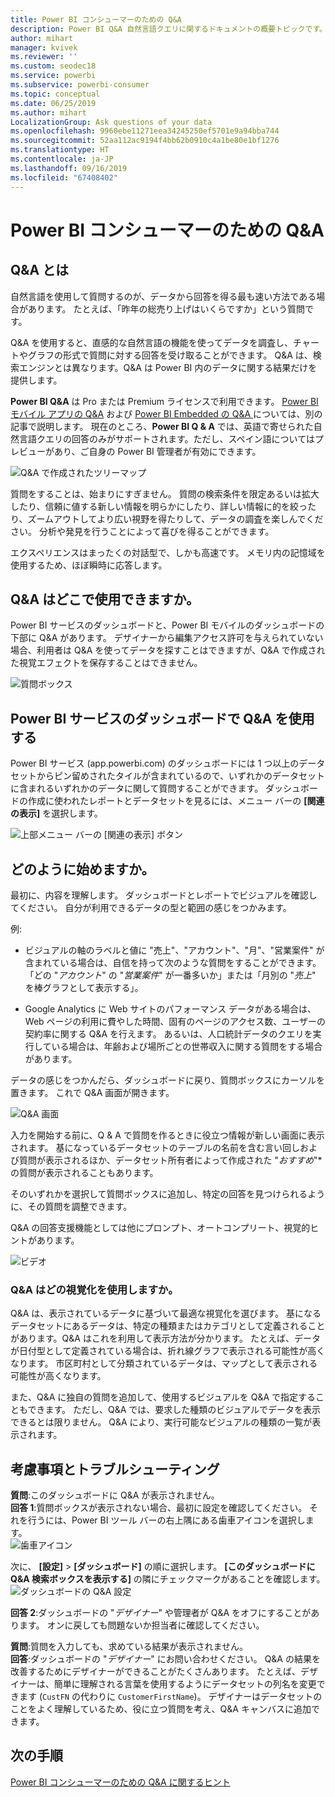 ```yaml
---
title: Power BI コンシューマーのための Q&A
description: Power BI Q&A 自然言語クエリに関するドキュメントの概要トピックです。
author: mihart
manager: kvivek
ms.reviewer: ''
ms.custom: seodec18
ms.service: powerbi
ms.subservice: powerbi-consumer
ms.topic: conceptual
ms.date: 06/25/2019
ms.author: mihart
LocalizationGroup: Ask questions of your data
ms.openlocfilehash: 9960ebe11271eea34245250ef5701e9a94bba744
ms.sourcegitcommit: 52aa112ac9194f4bb62b0910c4a1be80e1bf1276
ms.translationtype: HT
ms.contentlocale: ja-JP
ms.lasthandoff: 09/16/2019
ms.locfileid: "67408402"
---
```

# <a name="qa-for-power-bi-consumers"></a>Power BI **コンシューマー**のための Q&A
## <a name="what-is-qa"></a>Q&A とは
自然言語を使用して質問するのが、データから回答を得る最も速い方法である場合があります。 たとえば、「昨年の総売り上げはいくらですか」という質問です。

Q&A を使用すると、直感的な自然言語の機能を使ってデータを調査し、チャートやグラフの形式で質問に対する回答を受け取ることができます。 Q&A は、検索エンジンとは異なります。Q&A は Power BI 内のデータに関する結果だけを提供します。

**Power BI Q&A** は Pro または Premium ライセンスで利用できます。  [Power BI モバイル アプリの Q&A](mobile/mobile-apps-ios-qna.md) および [Power BI Embedded の Q&A ](../developer/qanda.md) については、別の記事で説明します。 現在のところ、**Power BI Q & A** では、英語で寄せられた自然言語クエリの回答のみがサポートされます。ただし、スペイン語についてはプレビューがあり、ご自身の Power BI 管理者が有効にできます。


![Q&A で作成されたツリーマップ](media/end-user-q-and-a/power-bi-treemap.png)

質問をすることは、始まりにすぎません。  質問の検索条件を限定あるいは拡大したり、信頼に値する新しい情報を明らかにしたり、詳しい情報に的を絞ったり、ズームアウトしてより広い視野を得たりして、データの調査を楽しんでください。 分析や発見を行うことによって喜びを得ることができます。

エクスペリエンスはまったくの対話型で、しかも高速です。 メモリ内の記憶域を使用するため、ほぼ瞬時に応答します。

## <a name="where-can-i-use-qa"></a>Q&A はどこで使用できますか。
Power BI サービスのダッシュボードと、Power BI モバイルのダッシュボードの下部に Q&A があります。 デザイナーから編集アクセス許可を与えられていない場合、利用者は Q&A を使ってデータを探すことはできますが、Q&A で作成された視覚エフェクトを保存することはできません。

![質問ボックス](media/end-user-q-and-a/powerbi-qna.png)

## <a name="use-qa-on-a-dashboard-in-the-power-bi-service"></a>Power BI サービスのダッシュボードで Q&A を使用する
Power BI サービス (app.powerbi.com) のダッシュボードには 1 つ以上のデータセットからピン留めされたタイルが含まれているので、いずれかのデータセットに含まれるいずれかのデータに関して質問することができます。 ダッシュボードの作成に使われたレポートとデータセットを見るには、メニュー バーの **[関連の表示]** を選択します。

![上部メニュー バーの [関連の表示] ボタン](media/end-user-q-and-a/power-bi-view-related.png)

## <a name="how-do-i-start"></a>どのように始めますか。
最初に、内容を理解します。 ダッシュボードとレポートでビジュアルを確認してください。 自分が利用できるデータの型と範囲の感じをつかみます。 

例:

* ビジュアルの軸のラベルと値に "売上"、"アカウント"、"月"、"営業案件" が含まれている場合は、自信を持って次のような質問をすることができます。「どの "*アカウント*" の "*営業案件*" が一番多いか」または「月別の "*売上*" を棒グラフとして表示する」。

* Google Analytics に Web サイトのパフォーマンス データがある場合は、Web ページの利用に費やした時間、固有のページのアクセス数、ユーザーの契約率に関する Q&A を行えます。 あるいは、人口統計データのクエリを実行している場合は、年齢および場所ごとの世帯収入に関する質問をする場合があります。

データの感じをつかんだら、ダッシュボードに戻り、質問ボックスにカーソルを置きます。 これで Q&A 画面が開きます。

![Q&A 画面](media/end-user-q-and-a/power-bi-screen.png) 

入力を開始する前に、Q & A で質問を作るときに役立つ情報が新しい画面に表示されます。 基になっているデータセットのテーブルの名前を含む言い回しおよび質問が表示されるほか、データセット所有者によって作成された "*おすすめ*"* の質問が表示されることもあります。

そのいずれかを選択して質問ボックスに追加し、特定の回答を見つけられるように、その質問を調整できます。 

Q&A の回答支援機能としては他にプロンプト、オートコンプリート、視覚的ヒントがあります。 

![ビデオ](media/end-user-q-and-a/qna4.gif) 


### <a name="which-visualization-does-qa-use"></a>Q&A はどの視覚化を使用しますか。
Q&A は、表示されているデータに基づいて最適な視覚化を選びます。 基になるデータセットにあるデータは、特定の種類またはカテゴリとして定義されることがあります。Q&A はこれを利用して表示方法が分かります。 たとえば、データが日付型として定義されている場合は、折れ線グラフで表示される可能性が高くなります。 市区町村として分類されているデータは、マップとして表示される可能性が高くなります。

また、Q&A に独自の質問を追加して、使用するビジュアルを Q&A で指定することもできます。 ただし、Q&A では、要求した種類のビジュアルでデータを表示できるとは限りません。 Q&A により、実行可能なビジュアルの種類の一覧が表示されます。


## <a name="considerations-and-troubleshooting"></a>考慮事項とトラブルシューティング
**質問**:このダッシュボードに Q&A が表示されません。    
**回答 1**:質問ボックスが表示されない場合、最初に設定を確認してください。 それを行うには、Power BI ツール バーの右上隅にある歯車アイコンを選択します。   
![歯車アイコン](media/end-user-q-and-a/power-bi-settings.png)

次に、 **[設定]**  >  **[ダッシュボード]** の順に選択します。 **[このダッシュボードに Q&A 検索ボックスを表示する]** の隣にチェックマークがあることを確認します。    
![ダッシュボードの Q&A 設定](media/end-user-q-and-a/power-bi-turn-on.png)  


**回答 2**:ダッシュボードの "*デザイナー*" や管理者が Q&A をオフにすることがあります。 オンに戻しても問題ないか担当者に確認してください。   

**質問**:質問を入力しても、求めている結果が表示されません。    
**回答**:ダッシュボードの "*デザイナー*" にお問い合わせください。 Q&A の結果を改善するためにデザイナーができることがたくさんあります。 たとえば、デザイナーは、簡単に理解される言葉を使用するようにデータセットの列名を変更できます (`CustFN` の代わりに `CustomerFirstName`)。 デザイナーはデータセットのことをよく理解しているため、役に立つ質問を考え、Q&A キャンバスに追加できます。


## <a name="next-steps"></a>次の手順
[Power BI コンシューマーのための Q&A に関するヒント](end-user-q-and-a.md)
